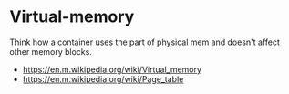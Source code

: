 # Virtual-memory

Think how a container uses the part of physical mem and doesn't affect other memory blocks. 

* https://en.m.wikipedia.org/wiki/Virtual_memory
* https://en.m.wikipedia.org/wiki/Page_table 
